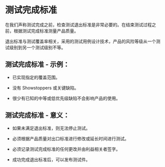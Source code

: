 # 测试完成标准

在我们声称测试完成之前，检查测试退出标准是非常必要的。在结束测试过程之前，根据测试完成标准测量产品质量。

退出标准与测试覆盖率相关，采用的测试用例设计技术，产品的风险等级从一个测试级别到另一个测试级别不等。

## 测试完成标准 - 示例：

* 已实现指定的覆盖范围。

* 没有 Showstoppers 或关键缺陷。

* 很少有已知的中等或低优先级缺陷不会影响产品的使用。

## 测试完成标准 - 意义：

* 如果未满足退出标准，则无法停止测试。

* 必须根据产品质量对出口标准进行修改或延长时间进行测试。

* 必须记录测试完成标准的任何更改并由利益相关者签字。

* 成功完成退出标准后，可以发布测试件。
